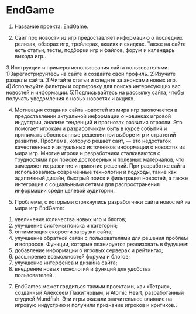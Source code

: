 # EndGame

1. Название проекта: EndGame.
 
2. Сайт про новости из игр предоставляет информацию о последних релизах, обзорах игр, трейлерах, акциях и скидках. Также на сайте есть статьи, тесты, подборки игр и файлов, форум и календарь выхода игр..

3.Инструкции и примеры использования сайта пользователями.
1)Зарегистрируйтесь на сайте и создайте свой профиль.
2)Изучите разделы сайта.
3)Читайте статьи и следите за анонсами новых игр.
4)Используйте фильтры и сортировку для поиска интересующих вас новостей и информации.
5)Подписывайтесь на рассылку сайта, чтобы получать уведомления о новых новостях и акциях.

4. Мотивация создания сайта новостей из мира игр заключается в предоставлении актуальной информации о новинках игровой индустрии, анализе тенденций и прогнозах развития отрасли. Это помогает игрокам и разработчикам быть в курсе событий и принимать обоснованные решения при выборе игр и стратегий развития.
Проблема, которую решает сайт, — это недостаток качественных и актуальных источников информации о новостях из мира игр. Многие игроки и разработчики сталкиваются с трудностями при поиске достоверных и полезных материалов, что замедляет их развитие и принятие решений.
При разработке сайта использовались современные технологии и подходы, такие как адаптивный дизайн, быстрый поиск и фильтрация новостей, а также интеграция с социальными сетями для распространения информации среди целевой аудитории.

5. Проблемы, с которыми столкнулись разработчики сайта новостей из мира игр EndGame:
1) увеличение количества новых игр и блогов;
2) улучшение системы поиска и категорий;
3) оптимизация скорости загрузки сайта;
4) улучшение обратной связи с пользователями для решения проблем и вопросов.
Функции, которые планируется реализовать в будущем:
1) добавление информации о игровых серверах и рейтингах;
2) расширение возможностей форума и блогов;
3) улучшение интерфейса и дизайна сайта;
4) внедрение новых технологий и функций для удобства пользователей.

7. EndGames может гордиться такими проектами, как «Тетрис», созданный Алексеем Пажитновым, и Atomic Heart, разработанный студией Mundfish. Эти игры оказали значительное влияние на игровую индустрию и получили признание игроков и критиков..
